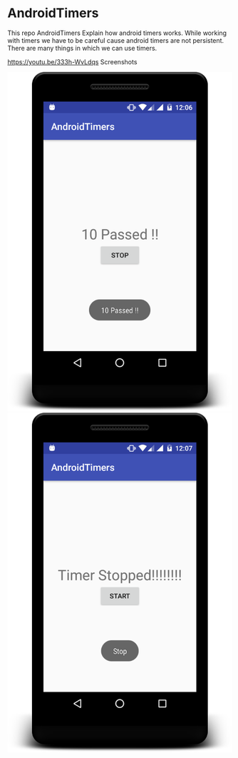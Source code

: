 # AndroidTimers
This repo AndroidTimers Explain how android timers works. While working with timers we have to be careful cause android timers are not persistent. There are many things in which we can use timers.

https://youtu.be/333h-WvLdqs
Screenshots 

<img src ="/sample1.png"/> 

<img src ="/sample2.png"/>
